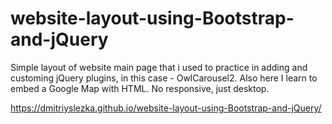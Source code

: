 # website-layout-using-Bootstrap-and-jQuery
Simple layout of website main page that i used to practice in adding and customing jQuery plugins, in this case - OwlCarousel2. Also here I learn to embed a Google Map with HTML. No responsive, just desktop.

https://dmitriyslezka.github.io/website-layout-using-Bootstrap-and-jQuery/
